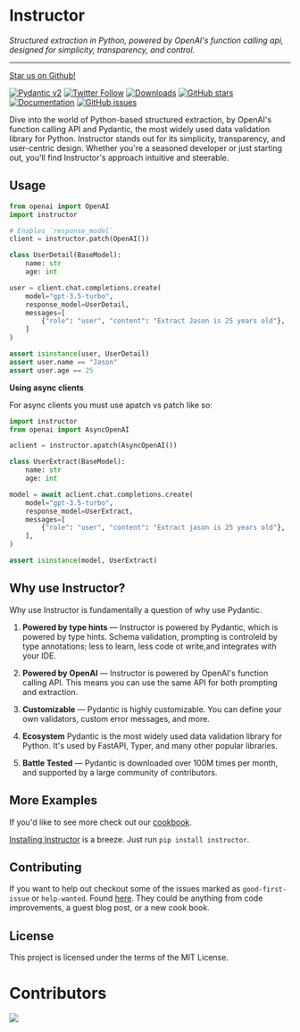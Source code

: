 # Instructor

_Structured extraction in Python, powered by OpenAI's function calling api, designed for simplicity, transparency, and control._

---

[Star us on Github!](www.github.com/jxnl/instructor)

[![Pydantic v2](https://img.shields.io/endpoint?url=https://raw.githubusercontent.com/pydantic/pydantic/main/docs/badge/v2.json)](https://pydantic.dev)
[![Twitter Follow](https://img.shields.io/twitter/follow/jxnlco?style=social)](https://twitter.com/jxnlco)
[![Downloads](https://img.shields.io/pypi/dm/instructor.svg)](https://pypi.python.org/pypi/instructor)
[![GitHub stars](https://img.shields.io/github/stars/jxnl/instructor.svg)](https://github.com/jxnl/instructor/stargazers)
[![Documentation](https://img.shields.io/badge/docs-available-brightgreen)](https://jxnl.github.io/instructor)
[![GitHub issues](https://img.shields.io/github/issues/jxnl/instructor.svg)](https://github.com/jxnl/instructor/issues)

Dive into the world of Python-based structured extraction, by OpenAI's function calling API and Pydantic, the most widely used data validation library for Python. Instructor stands out for its simplicity, transparency, and user-centric design. Whether you're a seasoned developer or just starting out, you'll find Instructor's approach intuitive and steerable.

## Usage

```py hl_lines="5 13"
from openai import OpenAI
import instructor

# Enables `response_model`
client = instructor.patch(OpenAI())

class UserDetail(BaseModel):
    name: str
    age: int

user = client.chat.completions.create(
    model="gpt-3.5-turbo",
    response_model=UserDetail,
    messages=[
        {"role": "user", "content": "Extract Jason is 25 years old"},
    ]
)

assert isinstance(user, UserDetail)
assert user.name == "Jason"
assert user.age == 25
```

**Using async clients**

For async clients you must use apatch vs patch like so:

```py
import instructor
from openai import AsyncOpenAI

aclient = instructor.apatch(AsyncOpenAI())

class UserExtract(BaseModel):
    name: str
    age: int

model = await aclient.chat.completions.create(
    model="gpt-3.5-turbo",
    response_model=UserExtract,
    messages=[
        {"role": "user", "content": "Extract jason is 25 years old"},
    ],
)

assert isinstance(model, UserExtract)
```

## Why use Instructor?

Why use Instructor is fundamentally a question of why use Pydantic.

1. **Powered by type hints** — Instructor is powered by Pydantic, which is powered by type hints. Schema validation, prompting is controleld by type annotations; less to learn, less code ot write,and integrates with your IDE.

2. **Powered by OpenAI** — Instructor is powered by OpenAI's function calling API. This means you can use the same API for both prompting and extraction.

3. **Customizable** — Pydantic is highly customizable. You can define your own validators, custom error messages, and more.

4. **Ecosystem** Pydantic is the most widely used data validation library for Python. It's used by FastAPI, Typer, and many other popular libraries.

5. **Battle Tested** — Pydantic is downloaded over 100M times per month, and supported by a large community of contributors.

## More Examples

If you'd like to see more check out our [cookbook](examples/index.md).

[Installing Instructor](installation.md) is a breeze. Just run `pip install instructor`.

## Contributing

If you want to help out checkout some of the issues marked as `good-first-issue` or `help-wanted`. Found [here](https://github.com/jxnl/instructor/labels/good%20first%20issue). They could be anything from code improvements, a guest blog post, or a new cook book.

## License

This project is licensed under the terms of the MIT License.

# Contributors

<!-- ALL-CONTRIBUTORS-LIST:START - Do not remove or modify this section -->
<!-- prettier-ignore-start -->
<!-- markdownlint-disable -->

<!-- markdownlint-restore -->
<!-- prettier-ignore-end -->

<!-- ALL-CONTRIBUTORS-LIST:END -->

<a href="https://github.com/jxnl/instructor/graphs/contributors">
  <img src="https://contrib.rocks/image?repo=jxnl/instructor" />
</a>
